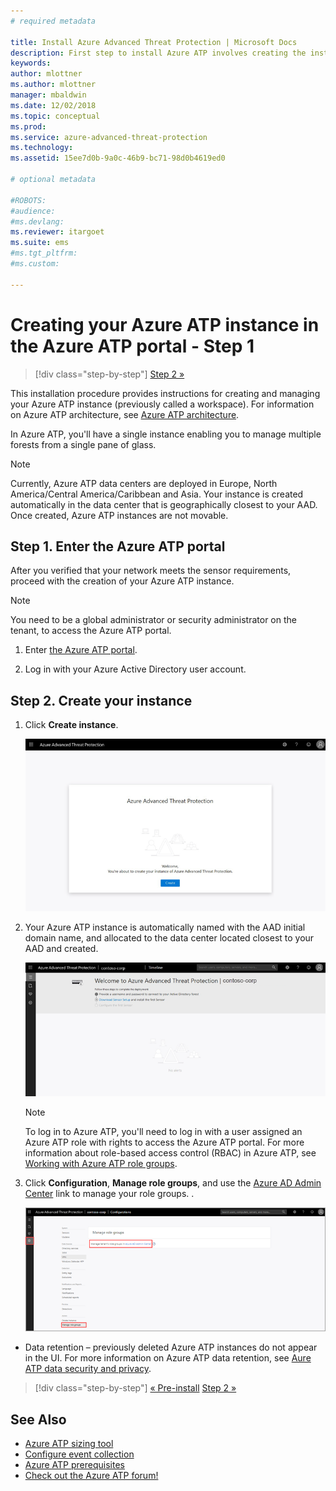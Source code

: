 ```yaml
---
# required metadata

title: Install Azure Advanced Threat Protection | Microsoft Docs
description: First step to install Azure ATP involves creating the instance for your Azure ATP deployment.
keywords:
author: mlottner
ms.author: mlottner
manager: mbaldwin
ms.date: 12/02/2018
ms.topic: conceptual
ms.prod:
ms.service: azure-advanced-threat-protection
ms.technology:
ms.assetid: 15ee7d0b-9a0c-46b9-bc71-98d0b4619ed0

# optional metadata

#ROBOTS:
#audience:
#ms.devlang:
ms.reviewer: itargoet
ms.suite: ems
#ms.tgt_pltfrm:
#ms.custom:

---
```



# Creating your Azure ATP instance in the Azure ATP portal - Step 1

> [!div class="step-by-step"]
> [Step 2 »](install-atp-step2.md)

This installation procedure provides instructions for creating and managing your Azure ATP instance (previously called a workspace). For information on Azure ATP architecture, see [Azure ATP architecture](atp-architecture.md).

In Azure ATP, you'll have a single instance enabling you to manage multiple forests from a single pane of glass. 

> [!NOTE]
> Currently, Azure ATP data centers are deployed in Europe, North America/Central America/Caribbean and Asia. Your instance is created automatically in the data center that is geographically closest to your AAD. Once created, Azure ATP instances are not movable. 

## Step 1. Enter the Azure ATP portal

After you verified that your network meets the sensor requirements, proceed with the creation of your Azure ATP instance.

> [!NOTE]
>You need to be a global administrator or security administrator on the tenant, to access the Azure ATP portal.


1.  Enter [the Azure ATP portal](https://portal.atp.azure.com).

2.  Log in with your Azure Active Directory user account.

## Step 2. Create your instance

1. Click **Create instance**. 

    ![Create Azure ATP instance](media/create-instance.png)

2. Your Azure ATP instance is automatically named with the AAD initial domain name, and allocated to the data center located closest to your AAD and created. 

    ![Azure instance created](media/instance-created.png)

    > [!NOTE]
    > To log in to Azure ATP, you'll need to log in with a user assigned an Azure ATP role with rights to access the Azure ATP portal. For more information about role-based access control (RBAC) in Azure ATP, see [Working with Azure ATP role groups](atp-role-groups.md).
 
3. Click **Configuration**, **Manage role groups**, and use the [Azure AD Admin Center](https://docs.microsoft.com/azure/active-directory/active-directory-assign-admin-roles-azure-portal) link to manage your role groups. .

    ![Manage role groups](media/creation-manage-role-groups.png)

- Data retention – previously deleted Azure ATP instances do not appear in the UI. For more information on Azure ATP data retention, see [Aure ATP data security and privacy](atp-privacy-compliance.md).


>[!div class="step-by-step"]
[« Pre-install](atp-prerequisites.md)
[Step 2 »](install-atp-step2.md)



## See Also
- [Azure ATP sizing tool](http://aka.ms/aatpsizingtool)
- [Configure event collection](configure-event-collection.md)
- [Azure ATP prerequisites](atp-prerequisites.md)
- [Check out the Azure ATP forum!](https://aka.ms/azureatpcommunity)
